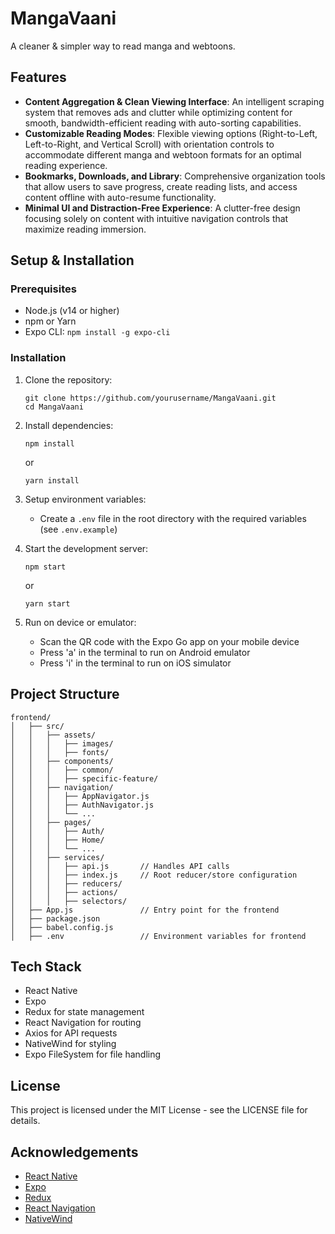 # MangaVaani

A cleaner & simpler way to read manga and webtoons.

## Features

-   **Content Aggregation & Clean Viewing Interface**: An intelligent scraping system that removes ads and clutter while optimizing content for smooth, bandwidth-efficient reading with auto-sorting capabilities.
-   **Customizable Reading Modes**: Flexible viewing options (Right-to-Left, Left-to-Right, and Vertical Scroll) with orientation controls to accommodate different manga and webtoon formats for an optimal reading experience.
-   **Bookmarks, Downloads, and Library**: Comprehensive organization tools that allow users to save progress, create reading lists, and access content offline with auto-resume functionality.
-   **Minimal UI and Distraction-Free Experience**: A clutter-free design focusing solely on content with intuitive navigation controls that maximize reading immersion.

## Setup & Installation

### Prerequisites

-   Node.js (v14 or higher)
-   npm or Yarn
-   Expo CLI: `npm install -g expo-cli`

### Installation

1. Clone the repository:

    ```
    git clone https://github.com/yourusername/MangaVaani.git
    cd MangaVaani
    ```

2. Install dependencies:

    ```
    npm install
    ```

    or

    ```
    yarn install
    ```

3. Setup environment variables:

    - Create a `.env` file in the root directory with the required variables (see `.env.example`)

4. Start the development server:

    ```
    npm start
    ```

    or

    ```
    yarn start
    ```

5. Run on device or emulator:
    - Scan the QR code with the Expo Go app on your mobile device
    - Press 'a' in the terminal to run on Android emulator
    - Press 'i' in the terminal to run on iOS simulator

## Project Structure

```
frontend/
│   ├── src/
│   │   ├── assets/
│   │   │   ├── images/
│   │   │   ├── fonts/
│   │   ├── components/
│   │   │   ├── common/
│   │   │   ├── specific-feature/
│   │   ├── navigation/
│   │   │   ├── AppNavigator.js
│   │   │   ├── AuthNavigator.js
│   │   │   └── ...
│   │   ├── pages/
│   │   │   ├── Auth/
│   │   │   ├── Home/
│   │   │   └── ...
│   │   ├── services/
│   │   │   ├── api.js       // Handles API calls
│   │   │   ├── index.js     // Root reducer/store configuration
│   │   │   ├── reducers/
│   │   │   ├── actions/
│   │   │   ├── selectors/
│   ├── App.js               // Entry point for the frontend
│   ├── package.json
│   ├── babel.config.js
│   ├── .env                 // Environment variables for frontend
```

## Tech Stack

-   React Native
-   Expo
-   Redux for state management
-   React Navigation for routing
-   Axios for API requests
-   NativeWind for styling
-   Expo FileSystem for file handling

## License

This project is licensed under the MIT License - see the LICENSE file for details.

## Acknowledgements

-   [React Native](https://reactnative.dev/)
-   [Expo](https://expo.dev/)
-   [Redux](https://redux.js.org/)
-   [React Navigation](https://reactnavigation.org/)
-   [NativeWind](https://nativewind.dev/)
